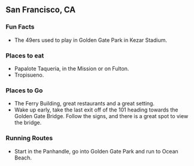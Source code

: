 ## San Francisco, CA

### Fun Facts
 - The 49ers used to play in Golden Gate Park in Kezar Stadium.

### Places to eat
 - Papalote Taqueria, in the Mission or on Fulton.
 - Tropisueno.

### Places to Go

 - The Ferry Building, great restaurants and a great setting.
 - Wake up early, take the last exit off of the 101 heading towards the Golden Gate Bridge.  Follow the signs, and there is a   great spot to view the bridge.

### Running Routes
 - Start in the Panhandle, go into Golden Gate Park and run to Ocean Beach.
